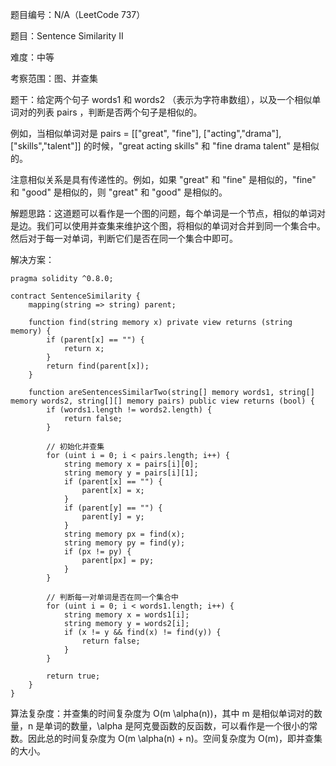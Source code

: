 题目编号：N/A（LeetCode 737）

题目：Sentence Similarity II

难度：中等

考察范围：图、并查集

题干：给定两个句子 words1 和 words2 （表示为字符串数组），以及一个相似单词对的列表 pairs ，判断是否两个句子是相似的。

例如，当相似单词对是 pairs = [["great", "fine"], ["acting","drama"], ["skills","talent"]] 的时候，"great acting skills" 和 "fine drama talent" 是相似的。

注意相似关系是具有传递性的。例如，如果 "great" 和 "fine" 是相似的，"fine" 和 "good" 是相似的，则 "great" 和 "good" 是相似的。

解题思路：这道题可以看作是一个图的问题，每个单词是一个节点，相似的单词对是边。我们可以使用并查集来维护这个图，将相似的单词对合并到同一个集合中。然后对于每一对单词，判断它们是否在同一个集合中即可。

解决方案：

```solidity
pragma solidity ^0.8.0;

contract SentenceSimilarity {
    mapping(string => string) parent;
    
    function find(string memory x) private view returns (string memory) {
        if (parent[x] == "") {
            return x;
        }
        return find(parent[x]);
    }
    
    function areSentencesSimilarTwo(string[] memory words1, string[] memory words2, string[][] memory pairs) public view returns (bool) {
        if (words1.length != words2.length) {
            return false;
        }
        
        // 初始化并查集
        for (uint i = 0; i < pairs.length; i++) {
            string memory x = pairs[i][0];
            string memory y = pairs[i][1];
            if (parent[x] == "") {
                parent[x] = x;
            }
            if (parent[y] == "") {
                parent[y] = y;
            }
            string memory px = find(x);
            string memory py = find(y);
            if (px != py) {
                parent[px] = py;
            }
        }
        
        // 判断每一对单词是否在同一个集合中
        for (uint i = 0; i < words1.length; i++) {
            string memory x = words1[i];
            string memory y = words2[i];
            if (x != y && find(x) != find(y)) {
                return false;
            }
        }
        
        return true;
    }
}
```

算法复杂度：并查集的时间复杂度为 O(m \alpha(n))，其中 m 是相似单词对的数量，n 是单词的数量，\alpha 是阿克曼函数的反函数，可以看作是一个很小的常数。因此总的时间复杂度为 O(m \alpha(n) + n)。空间复杂度为 O(m)，即并查集的大小。